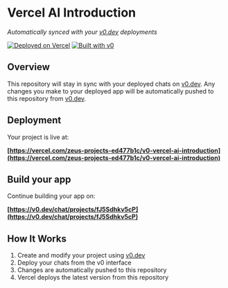 # Vercel AI Introduction

*Automatically synced with your [v0.dev](https://v0.dev) deployments*

[![Deployed on Vercel](https://img.shields.io/badge/Deployed%20on-Vercel-black?style=for-the-badge&logo=vercel)](https://vercel.com/zeus-projects-ed477b1c/v0-vercel-ai-introduction)
[![Built with v0](https://img.shields.io/badge/Built%20with-v0.dev-black?style=for-the-badge)](https://v0.dev/chat/projects/fJ5Sdhkv5cP)

## Overview

This repository will stay in sync with your deployed chats on [v0.dev](https://v0.dev).
Any changes you make to your deployed app will be automatically pushed to this repository from [v0.dev](https://v0.dev).

## Deployment

Your project is live at:

**[https://vercel.com/zeus-projects-ed477b1c/v0-vercel-ai-introduction](https://vercel.com/zeus-projects-ed477b1c/v0-vercel-ai-introduction)**

## Build your app

Continue building your app on:

**[https://v0.dev/chat/projects/fJ5Sdhkv5cP](https://v0.dev/chat/projects/fJ5Sdhkv5cP)**

## How It Works

1. Create and modify your project using [v0.dev](https://v0.dev)
2. Deploy your chats from the v0 interface
3. Changes are automatically pushed to this repository
4. Vercel deploys the latest version from this repository